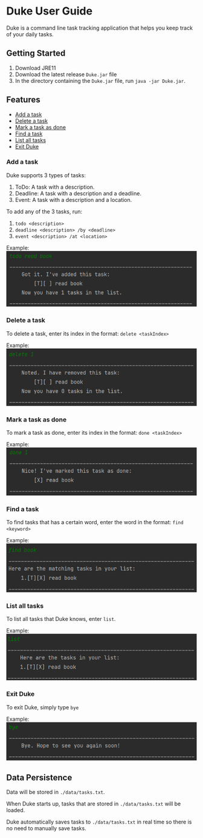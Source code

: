 # Duke User Guide
Duke is a command line task tracking application that helps you keep track of your daily tasks.

## Getting Started
1. Download JRE11
2. Download the latest release `Duke.jar` file
3. In the directory containing the `Duke.jar` file, run `java -jar Duke.jar`.

## Features
* [Add a task](#Add-a-task)
* [Delete a task](#Delete-a-task)
* [Mark a task as done](#Mark-a-task-as-done)
* [Find a task](#Find-a-task)
* [List all tasks](#List-all-tasks)
* [Exit Duke](#Exit-Duke)

### Add a task
Duke supports 3 types of tasks:
1. ToDo: A task with a description.
2. Deadline: A task with a description and a deadline.
3. Event: A task with a description and a location.

To add any of the 3 tasks, run:
1. `todo <description>`
2. `deadline <description> /by <deadline>`
3. `event <description> /at <location>`

Example:
![](images/addTask.png)

### Delete a task
To delete a task, enter its index in the format: `delete <taskIndex>`

Example:
![](images/deleteTask.png)

### Mark a task as done
To mark a task as done, enter its index in the format: `done <taskIndex>`

Example:
![](images/doneTask.png)

### Find a task
To find tasks that has a certain word, enter the word in the format: `find <keyword>`

Example:
![](images/findTask.png)

### List all tasks
To list all tasks that Duke knows, enter `list`.

Example:
![](images/list.png)


### Exit Duke
To exit Duke, simply type `bye`

Example:
![](images/bye.png)

## Data Persistence
Data will be stored in `./data/tasks.txt`.

When Duke starts up, tasks that are stored in `./data/tasks.txt` will be loaded.

Duke automatically saves tasks to `./data/tasks.txt` in real time so there is no need to manually save tasks.